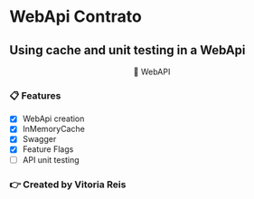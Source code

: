 # WebApi Contrato
## Using cache and unit testing in a WebApi
</h1>
<p align="center">🚀 WebAPI</p>


### 📋 Features

- [x] WebApi creation
- [x] InMemoryCache
- [x] Swagger
- [x] Feature Flags
- [ ] API unit testing

### 👉 Created by Vitoria Reis